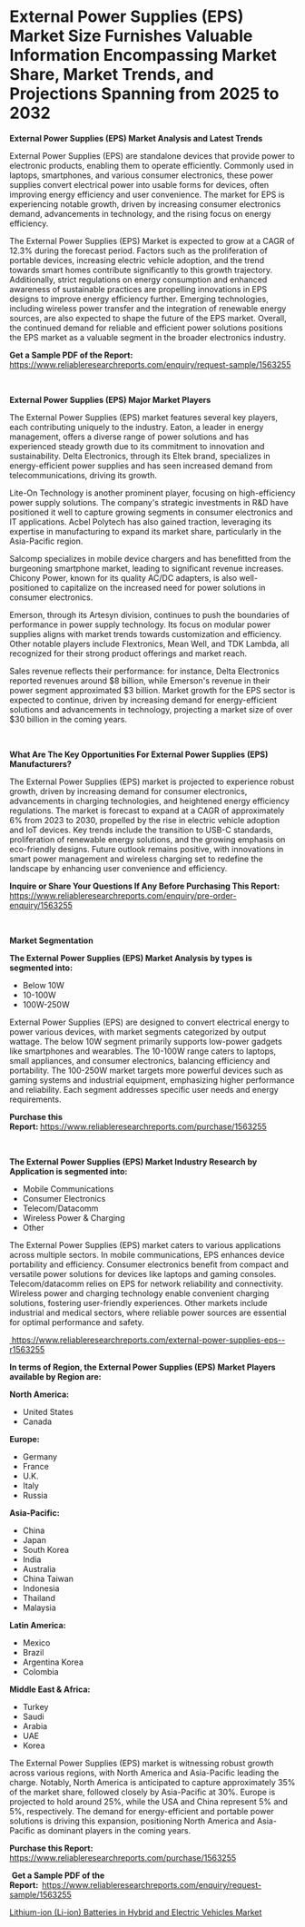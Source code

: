 <p><h1>External Power Supplies (EPS) Market Size Furnishes Valuable Information Encompassing Market Share, Market Trends, and Projections Spanning from 2025 to 2032</h1></p><p><strong>External Power Supplies (EPS) Market Analysis and Latest Trends</strong></p>
<p><p>External Power Supplies (EPS) are standalone devices that provide power to electronic products, enabling them to operate efficiently. Commonly used in laptops, smartphones, and various consumer electronics, these power supplies convert electrical power into usable forms for devices, often improving energy efficiency and user convenience. The market for EPS is experiencing notable growth, driven by increasing consumer electronics demand, advancements in technology, and the rising focus on energy efficiency.</p><p>The External Power Supplies (EPS) Market is expected to grow at a CAGR of 12.3% during the forecast period. Factors such as the proliferation of portable devices, increasing electric vehicle adoption, and the trend towards smart homes contribute significantly to this growth trajectory. Additionally, strict regulations on energy consumption and enhanced awareness of sustainable practices are propelling innovations in EPS designs to improve energy efficiency further. Emerging technologies, including wireless power transfer and the integration of renewable energy sources, are also expected to shape the future of the EPS market. Overall, the continued demand for reliable and efficient power solutions positions the EPS market as a valuable segment in the broader electronics industry.</p></p>
<p><strong>Get a Sample PDF of the Report:&nbsp;</strong> <a href="https://www.reliableresearchreports.com/enquiry/request-sample/1563255?utm_campaign=2655&utm_medium=2&utm_source=Github&utm_content=ia&utm_term=07042025&utm_id=external-power-supplies-eps">https://www.reliableresearchreports.com/enquiry/request-sample/1563255</a></p>
<p>&nbsp;</p>
<p><strong>External Power Supplies (EPS) Major Market Players</strong></p>
<p><p>The External Power Supplies (EPS) market features several key players, each contributing uniquely to the industry. Eaton, a leader in energy management, offers a diverse range of power solutions and has experienced steady growth due to its commitment to innovation and sustainability. Delta Electronics, through its Eltek brand, specializes in energy-efficient power supplies and has seen increased demand from telecommunications, driving its growth.</p><p>Lite-On Technology is another prominent player, focusing on high-efficiency power supply solutions. The company's strategic investments in R&D have positioned it well to capture growing segments in consumer electronics and IT applications. Acbel Polytech has also gained traction, leveraging its expertise in manufacturing to expand its market share, particularly in the Asia-Pacific region.</p><p>Salcomp specializes in mobile device chargers and has benefitted from the burgeoning smartphone market, leading to significant revenue increases. Chicony Power, known for its quality AC/DC adapters, is also well-positioned to capitalize on the increased need for power solutions in consumer electronics.</p><p>Emerson, through its Artesyn division, continues to push the boundaries of performance in power supply technology. Its focus on modular power supplies aligns with market trends towards customization and efficiency. Other notable players include Flextronics, Mean Well, and TDK Lambda, all recognized for their strong product offerings and market reach.</p><p>Sales revenue reflects their performance: for instance, Delta Electronics reported revenues around $8 billion, while Emerson's revenue in their power segment approximated $3 billion. Market growth for the EPS sector is expected to continue, driven by increasing demand for energy-efficient solutions and advancements in technology, projecting a market size of over $30 billion in the coming years.</p></p>
<p>&nbsp;</p>
<p><strong>What Are The Key Opportunities For External Power Supplies (EPS) Manufacturers?</strong></p>
<p><p>The External Power Supplies (EPS) market is projected to experience robust growth, driven by increasing demand for consumer electronics, advancements in charging technologies, and heightened energy efficiency regulations. The market is forecast to expand at a CAGR of approximately 6% from 2023 to 2030, propelled by the rise in electric vehicle adoption and IoT devices. Key trends include the transition to USB-C standards, proliferation of renewable energy solutions, and the growing emphasis on eco-friendly designs. Future outlook remains positive, with innovations in smart power management and wireless charging set to redefine the landscape by enhancing user convenience and efficiency.</p></p>
<p><strong>Inquire or Share Your Questions If Any Before Purchasing This Report:</strong> <a href="https://www.reliableresearchreports.com/enquiry/pre-order-enquiry/1563255?utm_campaign=2655&utm_medium=2&utm_source=Github&utm_content=ia&utm_term=07042025&utm_id=external-power-supplies-eps">https://www.reliableresearchreports.com/enquiry/pre-order-enquiry/1563255</a></p>
<p>&nbsp;</p>
<p><strong>Market Segmentation</strong></p>
<p><strong>The External Power Supplies (EPS) Market Analysis by types is segmented into:</strong></p>
<p><ul><li>Below 10W</li><li>10-100W</li><li>100W-250W</li></ul></p>
<p><p>External Power Supplies (EPS) are designed to convert electrical energy to power various devices, with market segments categorized by output wattage. The below 10W segment primarily supports low-power gadgets like smartphones and wearables. The 10-100W range caters to laptops, small appliances, and consumer electronics, balancing efficiency and portability. The 100-250W market targets more powerful devices such as gaming systems and industrial equipment, emphasizing higher performance and reliability. Each segment addresses specific user needs and energy requirements.</p></p>
<p><strong>Purchase this Report:&nbsp;</strong><a href="https://www.reliableresearchreports.com/purchase/1563255?utm_campaign=2655&utm_medium=2&utm_source=Github&utm_content=ia&utm_term=07042025&utm_id=external-power-supplies-eps">https://www.reliableresearchreports.com/purchase/1563255</a></p>
<p>&nbsp;</p>
<p><strong>The External Power Supplies (EPS) Market Industry Research by Application is segmented into:</strong></p>
<p><ul><li>Mobile Communications</li><li>Consumer Electronics</li><li>Telecom/Datacomm</li><li>Wireless Power & Charging</li><li>Other</li></ul></p>
<p><p>The External Power Supplies (EPS) market caters to various applications across multiple sectors. In mobile communications, EPS enhances device portability and efficiency. Consumer electronics benefit from compact and versatile power solutions for devices like laptops and gaming consoles. Telecom/datacomm relies on EPS for network reliability and connectivity. Wireless power and charging technology enable convenient charging solutions, fostering user-friendly experiences. Other markets include industrial and medical sectors, where reliable power sources are essential for optimal performance and safety.</p></p>
<p><a href="https://www.reliableresearchreports.com/external-power-supplies-eps--r1563255?utm_campaign=2655&utm_medium=2&utm_source=Github&utm_content=ia&utm_term=07042025&utm_id=external-power-supplies-eps">&nbsp;https://www.reliableresearchreports.com/external-power-supplies-eps--r1563255</a></p>
<p><strong>In terms of Region, the External Power Supplies (EPS) Market Players available by Region are:</strong></p>
<p>
    <p> <strong> North America: </strong>
        <ul>
            <li>United States</li>
            <li>Canada</li>
        </ul>
        </p> 
    <p> <strong> Europe: </strong>
        <ul>
            <li>Germany</li>
            <li>France</li>
            <li>U.K.</li>
            <li>Italy</li>
            <li>Russia</li>
        </ul>
        </p> 
    <p> <strong> Asia-Pacific: </strong>
        <ul>
            <li>China</li>
            <li>Japan</li>
            <li>South Korea</li>
            <li>India</li>
            <li>Australia</li>
            <li>China Taiwan</li>
            <li>Indonesia</li>
            <li>Thailand</li>
            <li>Malaysia</li>
        </ul>
        </p> 
    <p> <strong> Latin America: </strong>
        <ul>
            <li>Mexico</li>
            <li>Brazil</li>
            <li>Argentina Korea</li>
            <li>Colombia</li>
        </ul>
        </p> 
    <p> <strong> Middle East & Africa: </strong>
        <ul>
            <li>Turkey</li>
            <li>Saudi</li>
            <li>Arabia</li>
            <li>UAE</li>
            <li>Korea</li>
        </ul>
    </p>
    </p>
<p><p>The External Power Supplies (EPS) market is witnessing robust growth across various regions, with North America and Asia-Pacific leading the charge. Notably, North America is anticipated to capture approximately 35% of the market share, followed closely by Asia-Pacific at 30%. Europe is projected to hold around 25%, while the USA and China represent 5% and 5%, respectively. The demand for energy-efficient and portable power solutions is driving this expansion, positioning North America and Asia-Pacific as dominant players in the coming years.</p></p>
<p><strong>Purchase this Report: </strong><a href="https://www.reliableresearchreports.com/purchase/1563255?utm_campaign=2655&utm_medium=2&utm_source=Github&utm_content=ia&utm_term=07042025&utm_id=external-power-supplies-eps">https://www.reliableresearchreports.com/purchase/1563255</a></p>
<p>&nbsp;<strong>Get a Sample PDF of the Report:&nbsp;&nbsp;</strong><a href="https://www.reliableresearchreports.com/enquiry/request-sample/1563255?utm_campaign=2655&utm_medium=2&utm_source=Github&utm_content=ia&utm_term=07042025&utm_id=external-power-supplies-eps">https://www.reliableresearchreports.com/enquiry/request-sample/1563255</a></p>
<p><strong></strong></p>
<p><p><a href="https://github.com/ulyssacrayne00231/Market-Research-Report-List-1/blob/main/lithium-ion-li-ion-batteries-in-hybrid-and-electric-vehicles-market.md?utm_campaign=2655&utm_medium=2&utm_source=Github&utm_content=ia&utm_term=07042025&utm_id=external-power-supplies-eps">Lithium-ion (Li-ion) Batteries in Hybrid and Electric Vehicles Market</a></p></p>